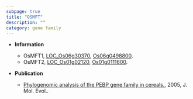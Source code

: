 ```yaml
---
subpage: true
title: "OSMFT"
description: ""
category: gene family
---
```


* **Information**  
    + OsMFT1, [LOC_Os06g30370](http://rice.plantbiology.msu.edu/cgi-bin/ORF_infopage.cgi?orf=LOC_Os06g30370), [Os06g0498800](http://rapdb.dna.affrc.go.jp/viewer/gbrowse_details/irgsp1?name=Os06g0498800).
    + OsMFT2, [LOC_Os01g02120](http://rice.plantbiology.msu.edu/cgi-bin/ORF_infopage.cgi?orf=LOC_Os01g02120), [Os01g0111600](http://rapdb.dna.affrc.go.jp/viewer/gbrowse_details/irgsp1?name=Os01g0111600).

* **Publication**  
    + [Phylogenomic analysis of the PEBP gene family in cereals.](http://www.ncbi.nlm.nih.gov/pubmed?term=Phylogenomic+analysis+of+the+PEBP+gene+family+in+cereals.%5BTitle%5D), 2005, J. Mol. Evol..



